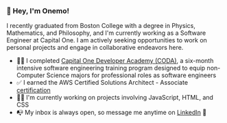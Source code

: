 ### 👋 Hey, I'm Onemo!

I recently graduated from Boston College with a degree in Physics, Mathematics, and Philosophy, and I'm currently working as a Software Engineer at Capital One. I am actively seeking opportunities to work on personal projects and engage in collaborative endeavors here.

- 👨‍🎓 I completed [Capital One Developer Academy (CODA)](https://www.capitalone.com/tech/culture/coda-making-tech-move/), a six-month intensive software engineering training program designed to equip non-Computer Science majors for professional roles as software engineers
- ✅ I earned the AWS Certified Solutions Architect - Associate [certification](https://www.credly.com/badges/1df6a9b7-e6c6-4d8e-85ee-f45a8e17ceba/public_url)
- 👨‍💻 I'm currently working on projects involving JavaScript, HTML, and CSS
- 📭 My inbox is always open, so message me anytime on [LinkedIn](https://www.linkedin.com/in/onemokang0708/) 🤙
